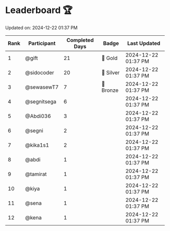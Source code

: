 # Leaderboard 🏆

Updated on: 2024-12-22 01:37 PM

| Rank | Participant       | Completed Days | Badge      | Last Updated         |
|------|-------------------|----------------|------------|----------------------|
| 1    | @gift             | 21             | 🏅 Gold     | 2024-12-22 01:37 PM |
| 2    | @sidocoder        | 20             | 🥈 Silver   | 2024-12-22 01:37 PM |
| 3    | @sewasewT7        | 7              | 🥉 Bronze   | 2024-12-22 01:37 PM |
| 4    | @segnitsega       | 6              |            | 2024-12-22 01:37 PM |
| 5    | @Abdi036          | 3              |            | 2024-12-22 01:37 PM |
| 6    | @segni            | 2              |            | 2024-12-22 01:37 PM |
| 7    | @kika1s1          | 2              |            | 2024-12-22 01:37 PM |
| 8    | @abdi             | 1              |            | 2024-12-22 01:37 PM |
| 9    | @tamirat          | 1              |            | 2024-12-22 01:37 PM |
| 10   | @kiya             | 1              |            | 2024-12-22 01:37 PM |
| 11   | @sena             | 1              |            | 2024-12-22 01:37 PM |
| 12   | @kena             | 1              |            | 2024-12-22 01:37 PM |

